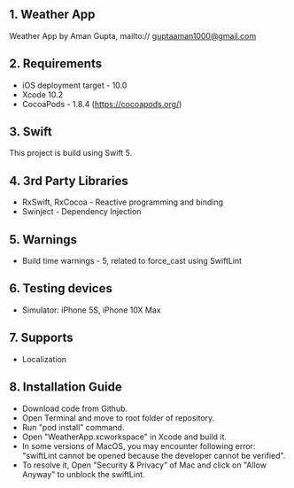 ## 1. Weather App
Weather App by Aman Gupta, mailto:// guptaaman1000@gmail.com

## 2. Requirements
- iOS deployment target - 10.0
- Xcode 10.2
- CocoaPods - 1.8.4 (https://cocoapods.org/)

## 3. Swift
This project is build using Swift 5.

## 4. 3rd Party Libraries
- RxSwift, RxCocoa - Reactive programming and binding
- Swinject - Dependency Injection
 
 ## 5. Warnings
 - Build time warnings - 5, related to force_cast using SwiftLint
 
 ## 6. Testing devices
 - Simulator: iPhone 5S, iPhone 10X Max

 ## 7. Supports
 - Localization
 
 ## 8. Installation Guide
 - Download code from Github.
 - Open Terminal and move to root folder of repository.
 - Run "pod install" command.
 - Open "WeatherApp.xcworkspace" in Xcode and build it.
 - In some versions of MacOS, you may encounter following error:
   "swiftLint cannot be opened because the developer cannot be verified".
 - To resolve it, Open "Security & Privacy" of Mac and click on "Allow Anyway" to unblock the swiftLint.
